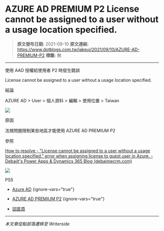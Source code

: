 # AZURE AD PREMIUM P2 License cannot be assigned to a user without a usage location specified.

> **原文發布日期:** 2021-09-10
> **原文連結:** https://www.dotblogs.com.tw/jakeuj/2021/09/10/AZURE-AD-PREMIUM-P2
> **標籤:** 無

---

使用 AAD 授權給使用者 P2 時發生錯誤

License cannot be assigned to a user without a usage location specified.

結論

AZURE AD > User > 個人資料 > 編輯 > 使用位置 > Taiwan

![](https://dotblogsfile.blob.core.windows.net/user/jakeuj/62e8c906-9cb6-4dd2-b67e-157737e3e835/1631243827.png)

原因

法規問題限制某些地區才能使用 AZURE AD PREMIUM P2

參照

[How to resolve - "License cannot be assigned to a user without a usage location specified." error when assigning license to guest user in Azure. - Debajit's Power Apps & Dynamics 365 Blog (debajmecrm.com)](https://debajmecrm.com/how-to-resolve-license-cannot-be-assigned-to-a-user-without-a-usage-location-specified-error-when-assigning-license-to-guest-user-in-azure/)

![](https://card.psnprofiles.com/1/jakeuj.png)

PS5

* [Azure AD](/jakeuj/Tags?qq=Azure%20AD)
{ignore-vars="true"}
* [AZURE AD PREMIUM P2](/jakeuj/Tags?qq=AZURE%20AD%20PREMIUM%20P2)
{ignore-vars="true"}

* [回首頁](/jakeuj)

---

*本文章從點部落遷移至 Writerside*
